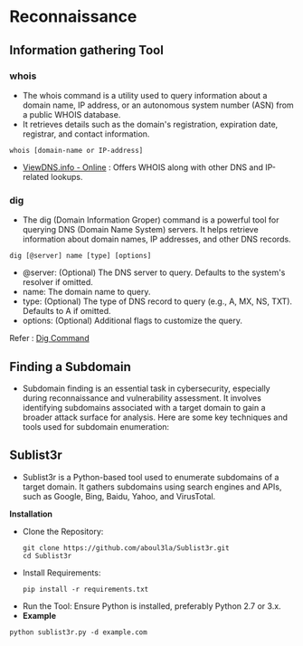 # Reconnaissance
## Information gathering Tool
### whois 

* The whois command is a utility used to query information about a domain name, IP address, or an autonomous system number (ASN) from a public WHOIS database.
* It retrieves details such as the domain's registration, expiration date, registrar, and contact information.
```
whois [domain-name or IP-address]
```
* [ViewDNS.info - Online](https://viewdns.info/whois/?domain) : Offers WHOIS along with other DNS and IP-related lookups.

### dig
* The dig (Domain Information Groper) command is a powerful tool for querying DNS (Domain Name System) servers. It helps retrieve information about domain names, IP addresses, and other DNS records.
```
dig [@server] name [type] [options]
```
* @server: (Optional) The DNS server to query. Defaults to the system's resolver if omitted.
* name: The domain name to query.
* type: (Optional) The type of DNS record to query (e.g., A, MX, NS, TXT). Defaults to A if omitted.
* options: (Optional) Additional flags to customize the query.

Refer : [Dig Command](https://linux.die.net/man/1/dig)

## Finding a Subdomain
* Subdomain finding is an essential task in cybersecurity, especially during reconnaissance and vulnerability assessment. It involves identifying subdomains associated with a target domain to gain a broader attack surface for analysis. Here are some key techniques and tools used for subdomain enumeration:
## Sublist3r
* Sublist3r is a Python-based tool used to enumerate subdomains of a target domain. It gathers subdomains using search engines and APIs, such as Google, Bing, Baidu, Yahoo, and VirusTotal.
  
**Installation**
  * Clone the Repository:
     ```
     git clone https://github.com/aboul3la/Sublist3r.git
     cd Sublist3r
     ```
  * Install Requirements:
     ```
     pip install -r requirements.txt
     ```
  * Run the Tool: Ensure Python is installed, preferably Python 2.7 or 3.x.
* **Example**
```
python sublist3r.py -d example.com
```
